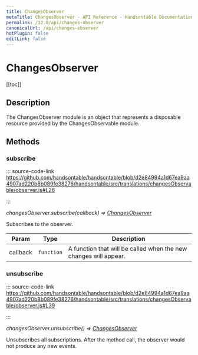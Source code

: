 ```yaml
---
title: ChangesObserver
metaTitle: ChangesObserver - API Reference - Handsontable Documentation
permalink: /12.0/api/changes-observer
canonicalUrl: /api/changes-observer
hotPlugin: false
editLink: false
---
```


# ChangesObserver

[[toc]]

## Description

The ChangesObserver module is an object that represents a disposable resource
provided by the ChangesObservable module.


## Methods

### subscribe
  
::: source-code-link https://github.com/handsontable/handsontable/blob/d2e84994a1d67ea9aa4907ad220b8b089fe38276/handsontable/src/translations/changesObservable/observer.js#L26

:::

_changesObserver.subscribe(callback) ⇒ [ChangesObserver](@/api/changesObserver.md)_

Subscribes to the observer.


| Param | Type | Description |
| --- | --- | --- |
| callback | `function` | A function that will be called when the new changes will appear. |



### unsubscribe
  
::: source-code-link https://github.com/handsontable/handsontable/blob/d2e84994a1d67ea9aa4907ad220b8b089fe38276/handsontable/src/translations/changesObservable/observer.js#L39

:::

_changesObserver.unsubscribe() ⇒ [ChangesObserver](@/api/changesObserver.md)_

Unsubscribes all subscriptions. After the method call, the observer would not produce
any new events.



